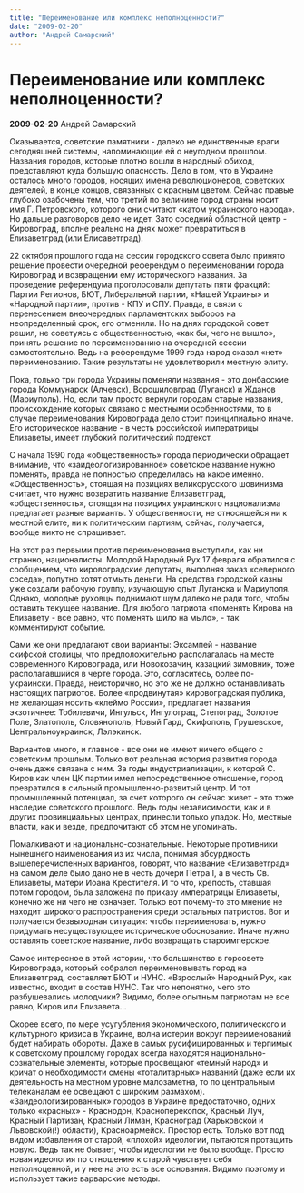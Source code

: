 ```yaml
---
title: "Переименование или комплекс неполноценности?"
date: "2009-02-20"
author: "Андрей Самарский"
---
```


# Переименование или комплекс неполноценности?

**2009-02-20** Андрей Самарский

Оказывается, советские памятники - далеко не единственные враги сегодняшней системы, напоминающие ей о неугодном прошлом. Названия городов, которые плотно вошли в народный обиход, представляют куда большую опасность. Дело в том, что в Украине осталось много городов, носящих имена революционеров, советских деятелей, в конце концов, связанных с красным цветом. Сейчас правые глубоко озабочены тем, что третий по величине город страны носит имя Г. Петровского, которого они считают «катом украинского народа». Но дальше разговоров дело не идет. Зато соседний областной центр - Кировоград, вполне реально на днях может превратиться в Елизаветград (или Елисаветград).

22 октября прошлого года на сессии городского совета было принято решение провести очередной референдум о переименовании города Кировоград и возвращении ему исторического названия. За проведение референдума проголосовали депутаты пяти фракций: Партии Регионов, БЮТ, Либеральной партии, «Нашей Украины» и «Народной партии», против - КПУ и СПУ. Правда, в связи с перенесением внеочередных парламентских выборов на неопределенный срок, его отменили. Но на днях городской совет решил, не советуясь с общественностью, «как бы, чего не вышло», принять решение по переименованию на очередной сессии самостоятельно. Ведь на референдуме 1999 года народ сказал «нет» переименованию. Такие результаты не удовлетворили местную элиту.

Пока, только три города Украины поменяли названия - это донбасские города Коммунарск (Алчевск), Ворошиловград (Луганск) и Жданов (Мариуполь). Но, если там просто вернули городам старые названия, происхождение которых связано с местными особенностями, то в случае переименования Кировограда дело стоит принципиально иначе. Его историческое название - в честь российской императрицы Елизаветы, имеет глубокий политический подтекст.

С начала 1990 года «общественность» города периодически обращает внимание, что «заидеологизированное» советское название нужно поменять, правда не полностью определилась на какое именно. «Общественность», стоящая на позициях великорусского шовинизма считает, что нужно возвратить название Елизаветград, «общественность», стоящая на позициях украинского национализма предлагает разные варианты. У общественности, не относящейся ни к местной елите, ни к политическим партиям, сейчас, получается, вообще никто не спрашивает.

На этот раз первыми против переименования выступили, как ни странно, националисты. Молодой Народный Рух 17 февраля обратился с сообщением, что кировоградские депутаты, выполняя заказ «северного соседа», попутно хотят отмыть деньги. На средства городской казны уже создали рабочую группу, изучающую опыт Луганска и Мариуполя. Однако, молодые руховцы поднимают шум далеко не ради того, чтобы оставить текущее название. Для любого патриота «поменять Кирова на Елизавету - все равно, что поменять шило на мыло», - так комментируют событие.

Сами же они предлагают свои варианты: Эксампей - название скифской столицы, что предположительно располагалась на месте современного Кировограда, или Новокозачин, казацкий зимовник, тоже располагавшийся в черте города. Это, согласитесь, более по-украински. Правда, неисторично, но это же не должно останавливать настоящих патриотов. Более «продвинутая» кировоградская публика, не желающая носить «клеймо России», предлагает названия экзотичнее: Тобилевичи, Ингульск, Ингулоград, Степоград, Золотое Поле, Златополь, Словянополь, Новый Гард, Скифополь, Грушевское, Центральноукраинск, Лэлэкинск.

Вариантов много, и главное - все они не имеют ничего общего с советским прошлым. Только вот реальная история развития города очень даже связана с ним. За годы индустриализации, к которой С. Киров как член ЦК партии имел непосредственное отношение, город превратился в сильный промышленно-развитый центр. И тот промышленный потенциал, за счет которого он сейчас живет - это тоже наследие советского прошлого. Ведь годы независимости, как и в других провинциальных центрах, принесли только упадок. Но, местные власти, как и везде, предпочитают об этом не упоминать.

Помалкивают и национально-сознательные. Некоторые противники нынешнего наименования из их числа, понимая абсурдность вышеперечисленных вариантов, говорят, что название «Елизаветград» на самом деле было дано не в честь дочери Петра І, а в честь Св. Елизаветы, матери Иоана Крестителя. И то что, крепость, ставшая потом городом, была заложена по приказу императрицы Елизаветы, конечно же ни чего не означает. Только вот почему-то это мнение не находит широкого распространения среди остальных патриотов. Вот и получается безвыходная ситуация: чтобы переименовать, нужно придумать несуществующее историческое обоснование. Иначе нужно оставлять советское название, либо возвращать староимперское.

Самое интересное в этой истории, что большинство в горсовете Кировограда, который собрался переименовывать город на Елизаветград, составляет БЮТ и НУНС. «Взрослый» Народный Рух, как известно, входит в состав НУНС. Так что непонятно, чего это разбушевались молодчики? Видимо, более опытным патриотам не все равно, Киров или Елизавета...

Скорее всего, по мере усугубления экономического, политического и культурного кризиса в Украине, волна истерии вокруг переименований будет набирать обороты. Даже в самых русифицированных и терпимых к советскому прошлому городах всегда находятся национально-сознательные элементы, которые просвещают «темный народ» и кричат о необходимости смены «тоталитарных» названий (даже если их деятельность на местном уровне малозаметна, то по центральным телеканалам ее освещают с широким размахом). «Заидеологизированных» городов в Украине предостаточно, одних только «красных» - Краснодон, Красноперекопск, Красный Луч, Красный Партизан, Красный Лиман, Красноград (Харьковской и Львовской(!) области), Красноармейск. Простор есть. Только вот под видом избавления от старой, «плохой» идеологии, пытаются протащить новую. Ведь так не бывает, чтобы идеологии не было вообще. Просто новая идеология по отношению к старой чувствует себя неполноценной, и у нее на это есть все основания. Видимо поэтому и использует такие варварские методы.